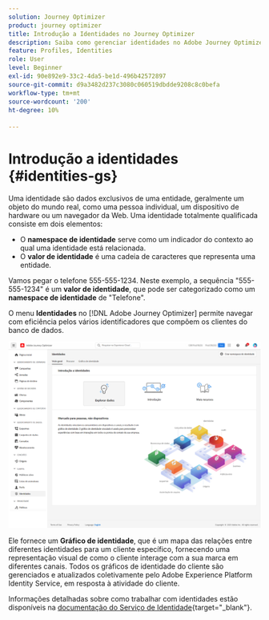 ```yaml
---
solution: Journey Optimizer
product: journey optimizer
title: Introdução a Identidades no Journey Optimizer
description: Saiba como gerenciar identidades no Adobe Journey Optimizer
feature: Profiles, Identities
role: User
level: Beginner
exl-id: 90e892e9-33c2-4da5-be1d-496b42572897
source-git-commit: d9a3482d237c3080c060519dbdde9208c8c0befa
workflow-type: tm+mt
source-wordcount: '200'
ht-degree: 10%

---
```


# Introdução a identidades {#identities-gs}

Uma identidade são dados exclusivos de uma entidade, geralmente um objeto do mundo real, como uma pessoa individual, um dispositivo de hardware ou um navegador da Web. Uma identidade totalmente qualificada consiste em dois elementos:

* O **namespace de identidade** serve como um indicador do contexto ao qual uma identidade está relacionada.
* O **valor de identidade** é uma cadeia de caracteres que representa uma entidade.

Vamos pegar o telefone 555-555-1234. Neste exemplo, a sequência &quot;555-555-1234&quot; é um **valor de identidade**, que pode ser categorizado como um **namespace de identidade** de &quot;Telefone&quot;.

O menu **Identidades** no [!DNL Adobe Journey Optimizer] permite navegar com eficiência pelos vários identificadores que compõem os clientes do banco de dados.

![](assets/identities-home.png)

Ele fornece um **Gráfico de identidade**, que é um mapa das relações entre diferentes identidades para um cliente específico, fornecendo uma representação visual de como o cliente interage com a sua marca em diferentes canais. Todos os gráficos de identidade do cliente são gerenciados e atualizados coletivamente pelo Adobe Experience Platform Identity Service, em resposta à atividade do cliente.

Informações detalhadas sobre como trabalhar com identidades estão disponíveis na [documentação do Serviço de Identidade](https://experienceleague.adobe.com/docs/experience-platform/identity/home.html?lang=pt-BR){target="_blank"}.
